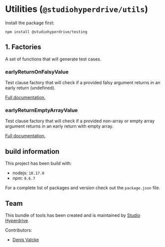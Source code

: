# Utilities (`@studiohyperdrive/utils`)

Install the package first:

```shell
npm install @studiohyperdrive/testing
```

## 1. Factories

A set of functions that will generate test cases.

### earlyReturnOnFalsyValue

Test clause factory that will check if a provided falsy argument returns in an early return (undefined).

[Full documentation.](./docs/factories/early-return-on-falsy-value/early-return-on-falsy-value.md)

### earlyReturnEmptyArrayValue

Test clause factory that will check if a provided non-array or empty array argument returns in an early return with empty array.

[Full documentation.](./docs/factories/early-return-empty-array-value/early-return-empty-array-value.md)

## build information

This project has been build with:

-   nodejs: `18.17.0`
-   npm: `9.6.7`

For a complete list of packages and version check out the `package.json` file.

## Team

This bundle of tools has been created and is maintained by [Studio Hyperdrive](https://studiohyperdrive.be).

Contributors:

-   [Denis Valcke](https://github.com/DenisValcke)
